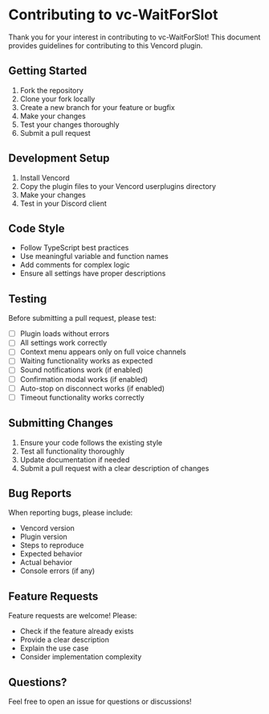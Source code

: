 # Contributing to vc-WaitForSlot

Thank you for your interest in contributing to vc-WaitForSlot! This document provides guidelines for contributing to this Vencord plugin.

## Getting Started

1. Fork the repository
2. Clone your fork locally
3. Create a new branch for your feature or bugfix
4. Make your changes
5. Test your changes thoroughly
6. Submit a pull request

## Development Setup

1. Install Vencord
2. Copy the plugin files to your Vencord userplugins directory
3. Make your changes
4. Test in your Discord client

## Code Style

-   Follow TypeScript best practices
-   Use meaningful variable and function names
-   Add comments for complex logic
-   Ensure all settings have proper descriptions

## Testing

Before submitting a pull request, please test:

-   [ ] Plugin loads without errors
-   [ ] All settings work correctly
-   [ ] Context menu appears only on full voice channels
-   [ ] Waiting functionality works as expected
-   [ ] Sound notifications work (if enabled)
-   [ ] Confirmation modal works (if enabled)
-   [ ] Auto-stop on disconnect works (if enabled)
-   [ ] Timeout functionality works correctly

## Submitting Changes

1. Ensure your code follows the existing style
2. Test all functionality thoroughly
3. Update documentation if needed
4. Submit a pull request with a clear description of changes

## Bug Reports

When reporting bugs, please include:

-   Vencord version
-   Plugin version
-   Steps to reproduce
-   Expected behavior
-   Actual behavior
-   Console errors (if any)

## Feature Requests

Feature requests are welcome! Please:

-   Check if the feature already exists
-   Provide a clear description
-   Explain the use case
-   Consider implementation complexity

## Questions?

Feel free to open an issue for questions or discussions!
